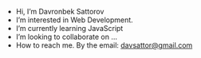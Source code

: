 - Hi, I’m Davronbek Sattorov
- I’m interested in Web Development.
- I’m currently learning JavaScript
- I’m looking to collaborate on ...
- How to reach me. By the email: davsattor@gmail.com

<!---
DavronbekSattorov/DavronbekSattorov is a ✨ special ✨ repository because its `README.md` (this file) appears on your GitHub profile.
You can click the Preview link to take a look at your changes.
--->
